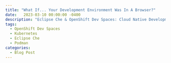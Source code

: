```yaml
---
title: "What If... Your Development Environment Was In A Browser?"
date:   2023-03-10 00:00:00 -0400
description: "Eclipse Che & OpenShift Dev Spaces: Cloud Native Development - In The Cloud"
tags:
  - OpenShift Dev Spaces
  - Kubernetes
  - Eclipse Che
  - Podman
categories:
  - Blog Post
---
```


